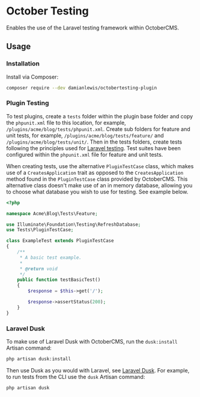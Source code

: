 # October Testing
Enables the use of the Laravel testing framework within OctoberCMS.

## Usage

### Installation
Install via Composer:
```bash
composer require --dev damianlewis/octobertesting-plugin
```

### Plugin Testing
To test plugins, create a `tests` folder within the plugin base folder and copy the `phpunit.xml` file to this location, for example, `/plugins/acme/blog/tests/phpunit.xml`. Create sub folders for feature and unit tests, for example, `/plugins/acme/blog/tests/feature/` and `/plugins/acme/blog/tests/unit/`. Then in the tests folders, create tests following the principles used for [Laravel testing](https://laravel.com/docs/5.5/testing). Test suites have been configured within the `phpunit.xml` file for feature and unit tests.

When creating tests, use the alternative `PluginTestCase` class, which makes use of a `CreatesApplication` trait as opposed to the `CreatesApplication` method found in the `PluginTestCase` class provided by OctoberCMS. This alternative class doesn't make use of an in memory database, allowing you to choose what database you wish to use for testing. See example below.
```php
<?php

namespace Acme\Blog\Tests\Feature;

use Illuminate\Foundation\Testing\RefreshDatabase;
use Tests\PluginTestCase;

class ExampleTest extends PluginTestCase
{
    /**
     * A basic test example.
     *
     * @return void
     */
    public function testBasicTest()
    {
        $response = $this->get('/');

        $response->assertStatus(200);
    }
}
```

### Laravel Dusk
To make use of Laravel Dusk with OctoberCMS, run the `dusk:install` Artisan command:
```bash
php artisan dusk:install
```

Then use Dusk as you would with Laravel, see [Laravel Dusk](https://laravel.com/docs/5.5/dusk#installation). For example, to run tests from the CLI use the `dusk` Artisan command:
```bash
php artisan dusk
```
